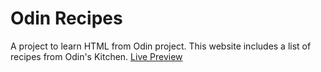 # Odin Recipes

A project to learn HTML from Odin project.
This website includes a list of recipes from Odin's Kitchen.
[Live Preview](https://thab09.github.io/odin-recipes/)
